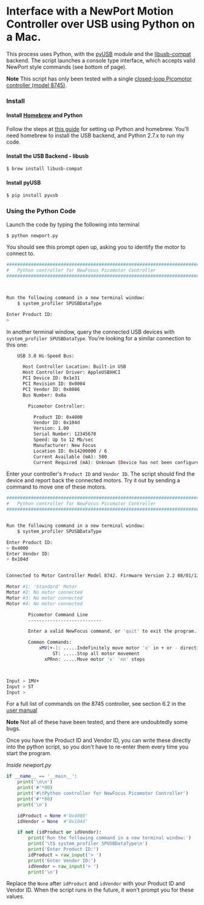 # Interface with a NewPort Motion Controller over USB using Python on a Mac. 

This process uses Python, with the [pyUSB](http://walac.github.io/pyusb/) module and the [libusb-compat](http://www.libusb.org) backend. 
The script launches a console type interface, which accepts valid NewPort style commands (see bottom of page).  

**Note** This script has only been tested with a single [closed-loop Picomotor controller (model 8745)](https://www.newport.com/Closed-Loop-Picomotor-Motion-Controller/1023364/1033/info.aspx).

### Install

#### Install [Homebrew](http://brew.sh) and Python

Follow the steps at [this guide](http://docs.python-guide.org/en/latest/starting/install/osx/) for setting up Python and homebrew. You'll need homebrew to install the USB backend, and Python 2.7.x to run my code. 


#### Install the USB Backend - libusb

```bash
$ brew install libusb-compat
```

#### Install pyUSB

```bash
$ pip install pyusb
```

### Using the Python Code

Launch the code by typing the following into terminal

```bash
$ python newport.py
```

You should see this prompt open up, asking you to identify the motor to connect to. 

```bash
#######################################################################
#	Python controller for NewFocus Picomotor Controller
#######################################################################



Run the following command in a new terminal window:
	$ system_profiler SPUSBDataType

Enter Product ID:
>
```

In another terminal window, query the connected USB devices with `system_profiler SPUSBDataType`. You're looking for a similar connection to this one:

```bash
    USB 3.0 Hi-Speed Bus:

      Host Controller Location: Built-in USB
      Host Controller Driver: AppleUSBXHCI
      PCI Device ID: 0x1e31
      PCI Revision ID: 0x0004
      PCI Vendor ID: 0x8086
      Bus Number: 0x0a

        Picomotor Controller:

          Product ID: 0x4000
          Vendor ID: 0x104d
          Version: 1.00
          Serial Number: 12345678
          Speed: Up to 12 Mb/sec
          Manufacturer: New Focus
          Location ID: 0x14200000 / 6
          Current Available (mA): 500
          Current Required (mA): Unknown (Device has not been configured)
```

Enter your controller's `Product ID` and `Vendor ID`. The script should find the device and report back the connected motors. Try it out by sending a command to move one of these motors. 

```bash
###############################################################################
#	Python controller for NewFocus Picomotor Controller
################################################################################


Run the following command in a new terminal window:
	$ system_profiler SPUSBDataType

Enter Product ID:
> 0x4000
Enter Vendor ID:
> 0x104d


Connected to Motor Controller Model 8742. Firmware Version 2.2 08/01/13

Motor #1: 'Standard' Motor
Motor #2: No motor connected
Motor #3: No motor connected
Motor #4: No motor connected

        Picomotor Command Line
        ---------------------------

        Enter a valid NewFocus command, or 'quit' to exit the program.

        Common Commands:
            xMV[+-]: .....Indefinitely move motor 'x' in + or - direction
                 ST: .....Stop all motor movement
              xPRnn: .....Move motor 'x' 'nn' steps



Input > 1MV+
Input > ST
Input >
```


For a full list of commands on the 8745 controller, see section 6.2 in the [user manual](https://assets.newport.com/webDocuments-EN/images/8743_CL_User_Manual_revA.pdf)

**Note** Not all of these have been tested, and there are undoubtedly some bugs. 

Once you have the Product ID and Vendor ID, you can write these directly into the python script, so you don't have to re-enter them every time you start the program.

*Inside newport.py*

```python
if __name__ == '__main__':
    print('\n\n')
    print('#'*80)
    print('#\tPython controller for NewFocus Picomotor Controller')
    print('#'*80)
    print('\n')

    idProduct = None #'0x4000'
    idVendor = None  #'0x104d'

    if not (idProduct or idVendor):
        print('Run the following command in a new terminal window:')
        print('\t$ system_profiler SPUSBDataType\n')
        print('Enter Product ID:')
        idProduct = raw_input('> ') 
        print('Enter Vendor ID:')
        idVendor = raw_input('> ') 
        print('\n')
```

Replace the `None` after `idProduct` and `idVendor` with your Product ID and Vendor ID. When the script runs in the future, it won't prompt you for these values. 
